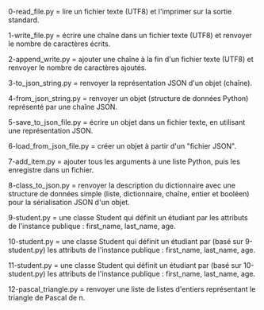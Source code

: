 0-read_file.py = lire un fichier texte (UTF8) et l'imprimer sur la sortie standard.

1-write_file.py = écrire une chaîne dans un fichier texte (UTF8) et renvoyer le nombre de caractères écrits.

2-append_write.py = ajouter une chaîne à la fin d'un fichier texte (UTF8) et renvoyer le nombre de caractères ajoutés.

3-to_json_string.py = renvoyer la représentation JSON d'un objet (chaîne).

4-from_json_string.py = renvoyer un objet (structure de données Python) représenté par une chaîne JSON.

5-save_to_json_file.py = écrire un objet dans un fichier texte, en utilisant une représentation JSON.

6-load_from_json_file.py = créer un objet à partir d'un "fichier JSON".

7-add_item.py = ajouter tous les arguments à une liste Python, puis les enregistre dans un fichier.

8-class_to_json.py = renvoyer la description du dictionnaire avec une structure de données simple (liste, dictionnaire, chaîne, entier et booléen) pour la sérialisation JSON d'un objet.

9-student.py = une classe Student qui définit un étudiant par les attributs de l'instance publique : first_name, last_name, age.

10-student.py = une classe Student qui définit un étudiant par (basé sur 9-student.py) les attributs de l'instance publique : first_name, last_name, age.

11-student.py = une classe Student qui définit un étudiant par (basé sur 10-student.py) les attributs de l'instance publique : first_name, last_name, age.

12-pascal_triangle.py = renvoyer une liste de listes d'entiers représentant le triangle de Pascal de n.
